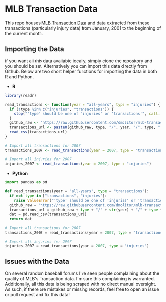 # MLB Transaction Data

This repo houses [MLB Transaction Data](http://mlb.mlb.com/mlb/transactions/) and data extracted from these transactions (particularly injury data)
from January, 2001 to the beginning of the current month.

## Importing the Data

If you want all this data available locally, simply clone the repository and you should be set. Alternatively you can import this data directly from Github.
Below are two short helper functions for importing the data in both R and Python.

- **R**
```r
library(readr)

read_transactions <- function(year = "all-years", type = "injuries") {
  if (!type %in% c("injuries", "transactions")) {
    stop("'type' should be one of 'injuries' or 'transactions'", call. = FALSE)
  }
  github_raw <- "https://raw.githubusercontent.com/dmolitor/mlb-transaction-data/main/"
  transactions_url <- paste0(github_raw, type, "/", year, "/", type, ".csv")
  read_csv(transactions_url)
}

# Import all transactions for 2007
transactions_2007 <- read_transactions(year = 2007, type = "transactions")

# Import all injuries for 2007
injuries_2007 <- read_transactions(year = 2007, type = "injuries")
```

- **Python**
```python
import pandas as pd

def read_transactions(year = "all-years", type = "transactions"):
  if not type in ["transactions", "injuries"]:
    raise ValueError("'type' should be one of 'injuries' or 'transactions'")
  github_raw = "https://raw.githubusercontent.com/dmolitor/mlb-transaction-data/main/"
  transactions_url = github_raw + type + "/" + str(year) + "/" + type + ".csv"
  dat = pd.read_csv(transactions_url)
  return dat

# Import all transactions for 2007
transactions_2007 = read_transactions(year = 2007, type = "transactions")

# Import all injuries for 2007
injuries_2007 = read_transactions(year = 2007, type = "injuries")
```

## Issues with the Data

On several random baseball forums I've seen people complaining about the quality of MLB's Transaction data. I'm sure this complaining is warranted.
Additionally, all this data is being scraped with no direct manual oversight. As such, if there are mistakes or missing records, feel free to open an issue 
or pull request and fix this data!
